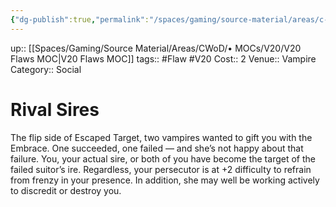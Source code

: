 ```yaml
---
{"dg-publish":true,"permalink":"/spaces/gaming/source-material/areas/c-wo-d/genre/vampire/v20/merits-and-flaws/rival-sires/","dgHomeLink":true,"dgPassFrontmatter":true}
---
```


up:: [[Spaces/Gaming/Source Material/Areas/CWoD/• MOCs/V20/V20 Flaws MOC|V20 Flaws MOC]]
tags:: #Flaw #V20 
Cost:: 2
Venue:: Vampire
Category:: Social

# Rival Sires
The flip side of Escaped Target, two vampires wanted
to gift you with the Embrace. One succeeded, one
failed — and she’s not happy about that failure. You,
your actual sire, or both of you have become the target
of the failed suitor’s ire. Regardless, your persecutor is
at +2 difficulty to refrain from frenzy in your presence.
In addition, she may well be working actively to discredit
or destroy you.